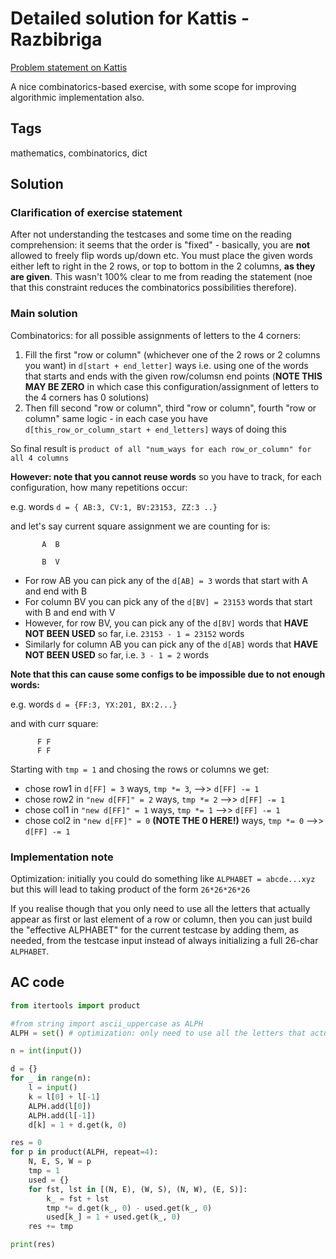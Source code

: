 # Detailed solution for Kattis - Razbibriga

[Problem statement on Kattis](https://open.kattis.com/problems/razbibriga)

A nice combinatorics-based exercise, with some scope for improving algorithmic implementation also.

## Tags

mathematics, combinatorics, dict

## Solution

### Clarification of exercise statement

After not understanding the testcases and some time on the reading comprehension: it seems that the order is "fixed" - basically,  you are **not** allowed to freely flip words up/down etc. You must place the given words either left to right in the 2 rows, or top to bottom in the 2 columns, **as they are given**. This wasn't 100% clear to me from reading the statement (noe that this constraint reduces the combinatorics possibilities therefore).

### Main solution

Combinatorics: for all possible assignments of letters to the 4 corners: 

1. Fill the first "row or column" (whichever one of the 2 rows or 2 columns you want) in `d[start + end_letter]` ways i.e. using one of the words that starts and ends with the given row/columsn end points (**NOTE THIS MAY BE ZERO** in which case this configuration/assignment of letters to the 4 corners has 0 solutions)
2. Then fill second "row or column", third "row or column", fourth "row or column" same logic - in each case you have `d[this_row_or_column_start + end_letters]` ways of doing this

So final result is `product of all "num_ways for each row_or_column" for all 4 columns`

**However: note that you cannot reuse words** so you have to track, for each configuration, how many repetitions occur:

e.g. words `d = { AB:3, CV:1, BV:23153, ZZ:3 ..}`

and let's say current square assignment we are counting for is:

```
       A  B

       B  V 
```

- For row AB you can pick any of the `d[AB] = 3` words that start with A and end with B
- For column BV you can pick any of the `d[BV] = 23153` words that start with B and end with V
- However, for row BV, you can pick any of the `d[BV]` words that **HAVE NOT BEEN USED** so far, i.e. `23153 - 1 = 23152` words
- Similarly for column AB you can pick any of the `d[AB]` words that **HAVE NOT BEEN USED** so far, i.e. `3 - 1 = 2` words

**Note that this can cause some configs to be impossible due to not enough words:**

e.g. words `d = {FF:3, YX:201, BX:2...}`

and with curr square:
```
      F F
      F F
```

Starting with `tmp = 1` and chosing the rows or columns we get:

- chose row1 in `d[FF] = 3` ways, `tmp *= 3`, -->> `d[FF] -= 1`
- chose row2 in `"new d[FF]" = 2` ways, `tmp *= 2`  -->> `d[FF] -= 1`
- chose col1 in `"new d[FF]" = 1` ways, `tmp *= 1`  -->> `d[FF] -= 1`
- chose col2 in `"new d[FF]" = 0` **(NOTE THE 0 HERE!)** ways, `tmp *= 0`  -->> `d[FF] -= 1`

### Implementation note

Optimization: initially you could do something like `ALPHABET = abcde...xyz` but this will lead to taking product of the form `26*26*26*26`

If you realise though that you only need to use all the letters that actually appear as first or last element of a row or column, then you can just build the "effective ALPHABET" for the current testcase by adding them, as needed, from the testcase input instead of always initializing a full 26-char `ALPHABET`.


## AC code

```python
from itertools import product

#from string import ascii_uppercase as ALPH
ALPH = set() # optimization: only need to use all the letters that actually appear as fst,lst - might not need to take product of all 26*26*26*26

n = int(input())

d = {}
for _ in range(n):
    l = input()
    k = l[0] + l[-1]
    ALPH.add(l[0])
    ALPH.add(l[-1])
    d[k] = 1 + d.get(k, 0)

res = 0
for p in product(ALPH, repeat=4):
    N, E, S, W = p
    tmp = 1
    used = {}
    for fst, lst in [(N, E), (W, S), (N, W), (E, S)]:
        k_ = fst + lst
        tmp *= d.get(k_, 0) - used.get(k_, 0)
        used[k_] = 1 + used.get(k_, 0)
    res += tmp

print(res)
```
